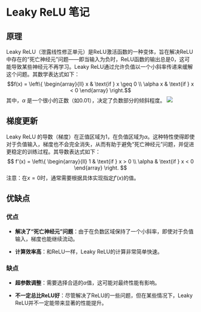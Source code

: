 # Leaky ReLU 笔记

## 原理

Leaky ReLU（泄露线性修正单元）是ReLU激活函数的一种变体，旨在解决ReLU中存在的“死亡神经元”问题——即当输入为负时，ReLU函数的输出总是0，这可能导致某些神经元不再学习。Leaky ReLU通过允许负值以一个小斜率传递来缓解这个问题。其数学表达式如下：
$$f(x) = \left\{
  \begin{array}{ll}
    x & \text{if } x \geq 0 \\
    \alpha x & \text{if } x < 0
  \end{array}
\right.$$
其中，$\alpha$ 是一个很小的正数（如0.01），决定了负数部分的倾斜程度。
![](LeakyReLU.png)

## 梯度更新

Leaky ReLU 的导数（梯度）在正值区域为1，在负值区域为$\alpha$。这种特性使得即使对于负值输入，梯度也不会完全消失，从而有助于避免“死亡神经元”问题，并促进更稳定的训练过程。其导数表达式如下：
$$ f'(x) = \left\{
  \begin{array}{ll}
    1 & \text{if } x > 0 \\
    \alpha & \text{if } x < 0
  \end{array}
\right. $$
注意：在$x=0$时，通常需要根据具体实现指定$f'(x)$的值。

## 优缺点

### 优点

- **解决了“死亡神经元”问题**：由于在负数区域保持了一个小斜率，即使对于负值输入，梯度也能继续流动。

- **计算效率高**：和ReLU一样，Leaky ReLU的计算非常简单快速。

### 缺点

- **超参数调整**：需要选择合适的$\alpha$值，这可能对最终性能有影响。

- **不一定总比ReLU好**：尽管解决了ReLU的一些问题，但在某些情况下，Leaky ReLU并不一定能带来显著的性能提升。